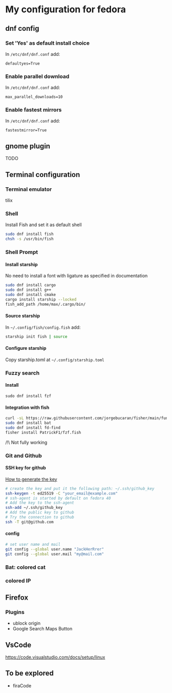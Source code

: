 # My configuration for fedora

## dnf config
### Set 'Yes' as  default install choice
In `/etc/dnf/dnf.conf` add:
```
defaultyes=True
```

### Enable parallel download
In `/etc/dnf/dnf.conf` add:
```
max_parallel_downloads=10 
```

### Enable fastest mirrors
In `/etc/dnf/dnf.conf` add:
```
fastestmirror=True
```


## gnome plugin
TODO

## Terminal configuration
### Terminal emulator
tilix

### Shell
Install Fish and set it as default shell
```bash
sudo dnf install fish
chsh -s /usr/bin/fish
```

### Shell Prompt
#### Install starship
No need to install a font with ligature as specified in documentation
```bash
sudo dnf install cargo
sudo dnf install g++
sudo dnf install cmake
cargo install starship --locked
fish_add_path /home/max/.cargo/bin/
```

#### Source starship
In `~/.config/fish/config.fish` add:
```bash
starship init fish | source
```

#### Configure starship
Copy starship.toml at `~/.config/starship.toml`

### Fuzzy search
#### Install
```
sudo dnf install fzf
```
#### Integration with fish
```bash
curl -sL https://raw.githubusercontent.com/jorgebucaran/fisher/main/functions/fisher.fish | source && fisher install jorgebucaran/fisher
sudo dnf install bat
sudo dnf install fd-find
fisher install PatrickF1/fzf.fish
```
/!\ Not fully working

### Git and Github
#### SSH key for github
[How to generate the key](https://docs.github.com/en/authentication/connecting-to-github-with-ssh/generating-a-new-ssh-key-and-adding-it-to-the-ssh-agent)

```bash
# create the key and put it the following path: ~/.ssh/github_key
ssh-keygen -t ed25519 -C "your_email@example.com"
# ssh-agent is started by default on fedora 40
# Add the key to the ssh-agent
ssh-add ~/.ssh/github_key
# Add the public key to github
# Try the connection to github
ssh -T git@github.com
```
#### config
```bash
# set user name and mail
git config --global user.name "JackHerRrer"
git config --global user.mail "my@mail.com"
```

### Bat: colored cat

### colored IP


## Firefox
### Plugins
- ublock origin
- Google Search Maps Button

## VsCode
https://code.visualstudio.com/docs/setup/linux

## To be explored
- firaCode



